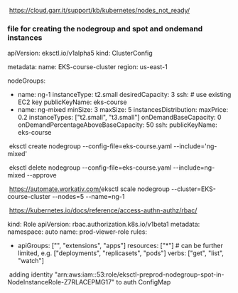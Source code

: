 ​ https://cloud.garr.it/support/kb/kubernetes/nodes_not_ready/
### file for creating the nodegroup and spot and ondemand instances

apiVersion: eksctl.io/v1alpha5
kind: ClusterConfig
 
metadata:
name: EKS-course-cluster
region: us-east-1
 
nodeGroups:
  - name: ng-1
instanceType: t2.small
desiredCapacity: 3
ssh: # use existing EC2 key
publicKeyName: eks-course
  - name: ng-mixed
minSize: 3
maxSize: 5
instancesDistribution:
maxPrice: 0.2
instanceTypes: ["t2.small", "t3.small"]
onDemandBaseCapacity: 0
onDemandPercentageAboveBaseCapacity: 50
ssh: 
publicKeyName: eks-course

    

​ eksctl create nodegroup --config-file=eks-course.yaml --include='ng-mixed'


​ eksctl delete nodegroup --config-file=eks-course.yaml --include=ng-mixed --approve


​ https://automate.workativ.com/
​ eksctl scale nodegroup --cluster=EKS-course-cluster --nodes=5 --name=ng-1


​ https://kubernetes.io/docs/reference/access-authn-authz/rbac/


kind: Role
apiVersion: rbac.authorization.k8s.io/v1beta1
metadata:
  namespace: auto
  name: prod-viewer-role
rules:
- apiGroups: ["", "extensions", "apps"]
  resources: ["*"]  # can be further limited, e.g. ["deployments", "replicasets", "pods"]
  verbs: ["get", "list", "watch"] 




​ adding identity "arn:aws:iam::53:role/eksctl-preprod-nodegroup-spot-in-NodeInstanceRole-Z7RLACEPMG17" to auth ConfigMap
